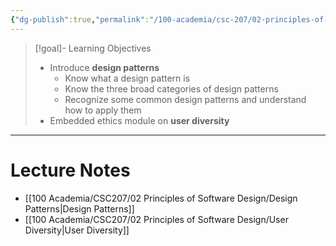 ```yaml
---
{"dg-publish":true,"permalink":"/100-academia/csc-207/02-principles-of-software-design/week-8-design-patterns-user-diversity-ethics/","tags":["cs","java","lecture","note","university"],"created":"2024-10-24T19:23:58.589-04:00","updated":"2024-11-14T13:41:59.485-05:00"}
---
```



> [!goal]- Learning Objectives
> - Introduce **design patterns**
>     - Know what a design pattern is
>     - Know the three broad categories of design patterns
>     - Recognize some common design patterns and understand how to apply them
> - Embedded ethics module on **user diversity**

---

# Lecture Notes

- [[100 Academia/CSC207/02 Principles of Software Design/Design Patterns\|Design Patterns]]
- [[100 Academia/CSC207/02 Principles of Software Design/User Diversity\|User Diversity]]
